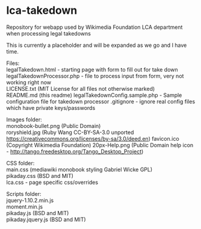 lca-takedown
============

Repository for webapp used by Wikimedia Foundation LCA department when processing legal takedowns

This is currently a placeholder and will be expanded as we go and I have time.

Files:  
legalTakedown.html - starting page with form to fill out for take down  
legalTakedownProcessor.php - file to process input from form, very not working right now  
LICENSE.txt (MIT License for all files not otherwise marked)  
README.md (this readme)
legalTakedownConfig.sample.php - Sample configuration file for takedown processor
.gitignore - ignore real config files which have private keys/passwords

Images folder:  
monobook-bullet.png (Public Domain)  
roryshield.jpg (Ruby Wang CC-BY-SA-3.0 unported https://creativecommons.org/licenses/by-sa/3.0/deed.en)
favicon.ico (Copyright Wikimedia Foundation)
20px-Help.png (Public Domain help icon - http://tango.freedesktop.org/Tango_Desktop_Project)

CSS folder:  
main.css (mediawiki monobook styling Gabriel Wicke GPL)  
pikaday.css (BSD and MIT)  
lca.css - page specific css/overrides

Scripts folder:  
jquery-1.10.2.min.js  
moment.min.js  
pikaday.js (BSD and MIT)  
pikaday.jquery.js (BSD and MIT)
